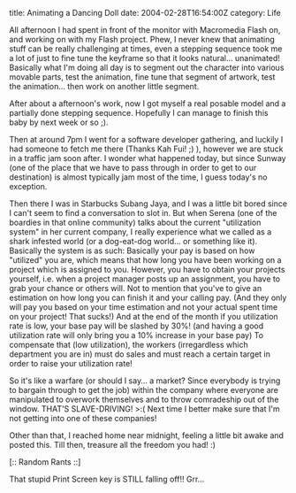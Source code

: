 title: Animating a Dancing Doll
date: 2004-02-28T16:54:00Z
category: Life

All afternoon I had spent in front of the monitor with Macromedia Flash on, and working on with my Flash project. Phew, I never knew that animating stuff can be really challenging at times, even a stepping sequence took me a lot of just to fine tune the keyframe so that it looks natural… unanimated! Basically what I'm doing all day is to segment out the character into various movable parts, test the animation, fine tune that segment of artwork, test the animation… then work on another little segment.

After about a afternoon's work, now I got myself a real posable model and a partially done stepping sequence. Hopefully I can manage to finish this baby by next week or so ;).

Then at around 7pm I went for a software developer gathering, and luckily I had someone to fetch me there (Thanks Kah Fui! ;) ), however we are stuck in a traffic jam soon after. I wonder what happened today, but since Sunway (one of the place that we have to pass through in order to get to our destination) is almost typically jam most of the time, I guess today's no exception.

Then there I was in Starbucks Subang Jaya, and I was a little bit bored since I can't seem to find a conversation to slot in. But when Serena (one of the boardies in that online community) talks about the current "utilization system" in her current company, I really experience what we called as a shark infested world (or a dog-eat-dog world… or something like it). Basically the system is as such: Basically your pay is based on how "utilized" you are, which means that how long you have been working on a project which is assigned to you. However, you have to obtain your projects yourself, i.e. when a project manager posts up an assignment, you have to grab your chance or others will. Not to mention that you've to give an estimation on how long you can finish it and your calling pay. (And they only will pay you based on your time estimation and not your actual spent time on your project! That sucks!) And at the end of the month if you utilization rate is low, your base pay will be slashed by 30%! (and having a good utilization rate will only bring you a 10% increase in your base pay) To compensate that (low utilization), the workers (irregardless which department you are in) must do sales and must reach a certain target in order to raise your utilization rate!

So it's like a warfare (or should I say… a market? Since everybody is trying to bargain through to get the job) within the company where everyone are manipulated to overwork themselves and to throw comradeship out of the window. THAT'S SLAVE-DRIVING! >:( Next time I better make sure that I'm not getting into one of these companies!

Other than that, I reached home near midnight, feeling a little bit awake and posted this. Till then, treasure all the freedom you had! :)

[:: Random Rants ::]

That stupid Print Screen key is STILL falling off!! Grr…
